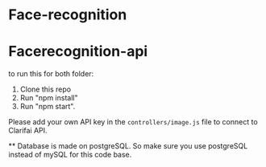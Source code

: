 # Face-recognition
# Facerecognition-api 

to run this for both folder:

1. Clone this repo
2. Run "npm install"
3. Run "npm start".


 Please add your own API key in the `controllers/image.js` file to connect to Clarifai API.


** Database is made on postgreSQL. So make sure you use postgreSQL instead of mySQL for this code base.
